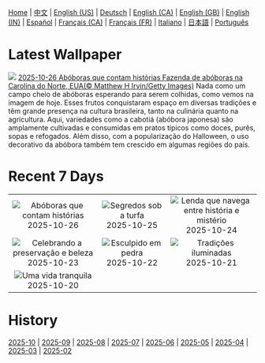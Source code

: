 [Home](../README.md) | [中文](zh-CN.md) | [English (US)](en-US.md) | [Deutsch](de-DE.md) | [English (CA)](en-CA.md) | [English (GB)](en-GB.md) | [English (IN)](en-IN.md) | [Español](es-ES.md) | [Français (CA)](fr-CA.md) | [Français (FR)](fr-FR.md) | [Italiano](it-IT.md) | [日本語](ja-JP.md) | [Português](pt-BR.md)

# Latest Wallpaper
![](https://www.bing.com/th?id=OHR.PumpkinFarm_PT-BR8901400722_UHD.jpg)
[2025-10-26 Abóboras que contam histórias Fazenda de abóboras na Carolina do Norte, EUA(© Matthew H Irvin/Getty Images)](https://www.bing.com/th?id=OHR.PumpkinFarm_PT-BR8901400722_UHD.jpg)
Nada como um campo cheio de abóboras esperando para serem colhidas, como vemos na imagem de hoje. Esses frutos conquistaram espaço em diversas tradições e têm grande presença na cultura brasileira, tanto na culinária quanto na agricultura. Aqui, variedades como a cabotiá (abóbora japonesa) são amplamente cultivadas e consumidas em pratos típicos como doces, purês, sopas e refogados. Além disso, com a popularização do Halloween, o uso decorativo da abóbora também tem crescido em algumas regiões do país.

# Recent 7 Days
|  |  |  |
|:---:|:---:|:---:|
| ![](https://www.bing.com/th?id=OHR.PumpkinFarm_PT-BR8901400722_400x240.jpg "Abóboras que contam histórias") 2025-10-26 | ![](https://www.bing.com/th?id=OHR.MartimoaapaFinland_PT-BR1421304664_400x240.jpg "Segredos sob a turfa") 2025-10-25 | ![](https://www.bing.com/th?id=OHR.QueenMary_PT-BR2038443007_400x240.jpg "Lenda que navega entre história e mistério") 2025-10-24 |
| ![](https://www.bing.com/th?id=OHR.PondCave_PT-BR4920189612_400x240.jpg "Celebrando a preservação e beleza") 2025-10-23 | ![](https://www.bing.com/th?id=OHR.BulgariaRocks_PT-BR2901045290_400x240.jpg "Esculpido em pedra") 2025-10-22 | ![](https://www.bing.com/th?id=OHR.DiyaDiwali_PT-BR8948421877_400x240.jpg "Tradições iluminadas") 2025-10-21 |
| ![](https://www.bing.com/th?id=OHR.HoffmansSloth_PT-BR5106074004_400x240.jpg "Uma vida tranquila") 2025-10-20 |  |  |

# History
[2025-10](../archives/wallpaper/pt-BR/w_2025_10.md) | [2025-09](../archives/wallpaper/pt-BR/w_2025_09.md) | [2025-08](../archives/wallpaper/pt-BR/w_2025_08.md) | [2025-07](../archives/wallpaper/pt-BR/w_2025_07.md) | [2025-06](../archives/wallpaper/pt-BR/w_2025_06.md) | [2025-05](../archives/wallpaper/pt-BR/w_2025_05.md) | [2025-04](../archives/wallpaper/pt-BR/w_2025_04.md) | [2025-03](../archives/wallpaper/pt-BR/w_2025_03.md) | [2025-02](../archives/wallpaper/pt-BR/w_2025_02.md)
